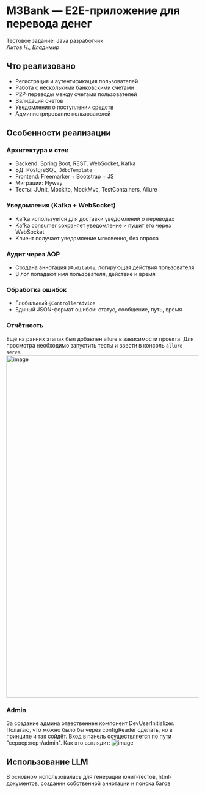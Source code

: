 # M3Bank — E2E-приложение для перевода денег

Тестовое задание: Java разработчик  
*Литов Н., Владимир*

## Что реализовано

- Регистрация и аутентификация пользователей
- Работа с несколькими банковскими счетами
- P2P-переводы между счетами пользователей
- Валидация счетов
- Уведомления о поступлении средств
- Администрирование пользователей

## Особенности реализации

### Архитектура и стек

- Backend: Spring Boot, REST, WebSocket, Kafka
- БД: PostgreSQL, `JdbcTemplate`
- Frontend: Freemarker + Bootstrap + JS
- Миграции: Flyway
- Тесты: JUnit, Mockito, MockMvc, TestContainers, Allure

### Уведомления (Kafka + WebSocket)

- Kafka используется для доставки уведомлений о переводах
- Kafka consumer сохраняет уведомление и пушит его через WebSocket
- Клиент получает уведомление мгновенно, без опроса

### Аудит через AOP

- Создана аннотация `@Auditable`, логирующая действия пользователя
- В лог попадают имя пользователя, действие и время

### Обработка ошибок

- Глобальный `@ControllerAdvice`
- Единый JSON-формат ошибок: статус, сообщение, путь, время

### Отчётность
Ещё на ранних этапах был добавлен allure в зависимости проекта. Для просмотра необходимо запустить тесты и ввести в консоль `allure serve`.
<img width="1820" height="895" alt="image" src="https://github.com/user-attachments/assets/75d7aa1b-c11b-43ac-b30b-482ea4d0f0b7" />

### Admin
За создание админа отвественнен компонент DevUserInitializer. Полагаю, что можно было бы через configReader сделать, но в принципе и так сойдёт. Вход в панель осуществляется по пути "сервер:порт/admin".
Как это выглядит:
![image](https://github.com/user-attachments/assets/43248d03-6254-4d34-8c15-fd57671b1630)

## Использование LLM
В основном использовалась для генерации юнит-тестов, html-документов, создании собственной аннотации и поиска багов

